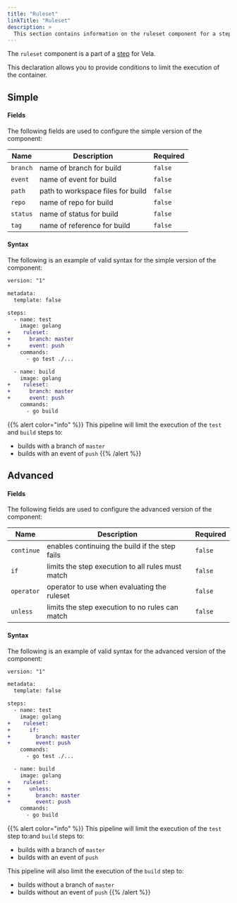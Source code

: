 ```yaml
---
title: "Ruleset"
linkTitle: "Ruleset"
description: >
  This section contains information on the ruleset component for a step.
---
```


The `ruleset` component is a part of a [step](/docs/concepts/pipeline/steps/) for Vela.

This declaration allows you to provide conditions to limit the execution of the container.

## Simple

#### Fields

The following fields are used to configure the simple version of the component:

| Name     | Description                       | Required |
| -------- | --------------------------------- | -------- |
| `branch` | name of branch for build          | `false`  |
| `event`  | name of event for build           | `false`  |
| `path`   | path to workspace files for build | `false`  |
| `repo`   | name of repo for build            | `false`  |
| `status` | name of status for build          | `false`  |
| `tag`    | name of reference for build       | `false`  |

#### Syntax

The following is an example of valid syntax for the simple version of the component:

```diff
version: "1"

metadata:
  template: false

steps:
  - name: test
    image: golang
+    ruleset:
+      branch: master
+      event: push
    commands:
      - go test ./...

  - name: build
    image: golang
+    ruleset:
+      branch: master
+      event: push
    commands:
      - go build
```

{{% alert color="info" %}}
This pipeline will limit the execution of the `test` and `build` steps to:

- builds with a branch of `master`
- builds with an event of `push`
  {{% /alert %}}

## Advanced

#### Fields

The following fields are used to configure the advanced version of the component:

| Name       | Description                                       | Required |
| ---------- | ------------------------------------------------- | -------- |
| `continue` | enables continuing the build if the step fails    | `false`  |
| `if`       | limits the step execution to all rules must match | `false`  |
| `operator` | operator to use when evaluating the ruleset       | `false`  |
| `unless`   | limits the step execution to no rules can match   | `false`  |

#### Syntax

The following is an example of valid syntax for the advanced version of the component:

```diff
version: "1"

metadata:
  template: false

steps:
  - name: test
    image: golang
+    ruleset:
+      if:
+        branch: master
+        event: push
    commands:
      - go test ./...

  - name: build
    image: golang
+    ruleset:
+      unless:
+        branch: master
+        event: push
    commands:
      - go build
```

{{% alert color="info" %}}
This pipeline will limit the execution of the `test` step to:and `build` steps to:

- builds with a branch of `master`
- builds with an event of `push`

This pipeline will also limit the execution of the `build` step to:

- builds without a branch of `master`
- builds without an event of `push`
  {{% /alert %}}
